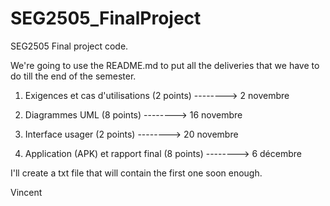 # SEG2505_FinalProject
SEG2505 Final project code.

We're going to use the README.md to put all the deliveries that we have to do till the end of the semester.

1) Exigences et cas d'utilisations (2 points) --------> 2 novembre

2) Diagrammes UML (8 points) --------> 16 novembre

3) Interface usager (2 points) --------> 20 novembre

4) Application (APK) et rapport final (8 points) --------> 6 décembre

I'll create a txt file that will contain the first one soon enough.

Vincent
